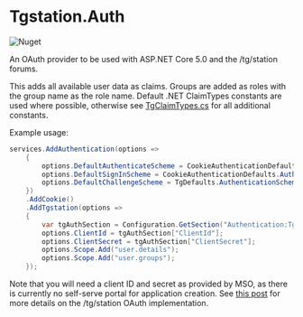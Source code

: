 # Tgstation.Auth

![Nuget](https://img.shields.io/nuget/v/Tgstation.Auth)

An OAuth provider to be used with ASP.NET Core 5.0 and the /tg/station forums.

This adds all available user data as claims. Groups are added as roles with the group name as the role name. Default
.NET ClaimTypes constants are used where possible, otherwise
see [TgClaimTypes.cs](Tgstation.Auth/TgClaimTypes.cs) for all additional constants.

Example usage:

```csharp
services.AddAuthentication(options =>
    {
        options.DefaultAuthenticateScheme = CookieAuthenticationDefaults.AuthenticationScheme;
        options.DefaultSignInScheme = CookieAuthenticationDefaults.AuthenticationScheme;
        options.DefaultChallengeScheme = TgDefaults.AuthenticationScheme;
    })
    .AddCookie()
    .AddTgstation(options =>
    {
        var tgAuthSection = Configuration.GetSection("Authentication:Tgstation");
        options.ClientId = tgAuthSection["ClientId"];
        options.ClientSecret = tgAuthSection["ClientSecret"];
        options.Scope.Add("user.details");
        options.Scope.Add("user.groups");
    });
```

Note that you will need a client ID and secret as provided by MSO, as there is currently no self-serve portal for
application creation. See [this post](https://tgstation13.org/phpBB/viewtopic.php?f=45&t=30155) for more details on the
/tg/station OAuth implementation.